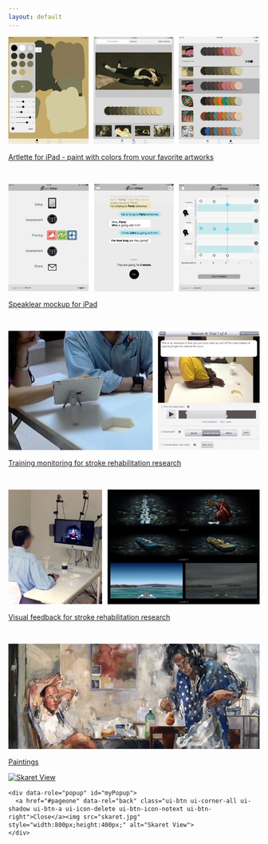 ```yaml
---
layout: default
---
```


<meta name="viewport" content="width=device-width, initial-scale=1">
<link rel="stylesheet" href="http://code.jquery.com/mobile/1.4.5/jquery.mobile-1.4.5.min.css">
<script src="http://code.jquery.com/jquery-1.11.3.min.js"></script>
<script src="http://code.jquery.com/mobile/1.4.5/jquery.mobile-1.4.5.min.js"></script>



![alt text](/images/artlette/artlette.png "Artlette")

[Artlette for iPad - paint with colors from your favorite artworks](https://itunes.apple.com/us/app/artlette/id1049210573?mt=8)

<br>

![alt text](/images/speaklear/speaklear.jpg "Speaklear") 

[Speaklear mockup for iPad](/speech/)

<br>

![alt text](/images/trainingMonitoring/trainingMonitoring.png "Training monitoring") 

[Training monitoring for stroke rehabilitation research](/trainmonitor/)

<br>

![alt text](/images/feedback/feedback.png "Feedback") 

[Visual feedback for stroke rehabilitation research](/feedback/)

<br>

![alt text](/images/paintings/painting.png "Feedback")

[Paintings](/painting/)




<!-- <div data-role="page"> -->

  <div id="pageone" data-role="main" class="ui-content" >
    <a href="#myPopup" data-rel="popup" data-position-to="window">
    <img src="skaret.jpg" alt="Skaret View" style="width:200px;"></a>

    <div data-role="popup" id="myPopup">
      <a href="#pageone" data-rel="back" class="ui-btn ui-corner-all ui-shadow ui-btn-a ui-icon-delete ui-btn-icon-notext ui-btn-right">Close</a><img src="skaret.jpg" style="width:800px;height:400px;" alt="Skaret View">
    </div>
  </div>

<!-- </div>  -->


